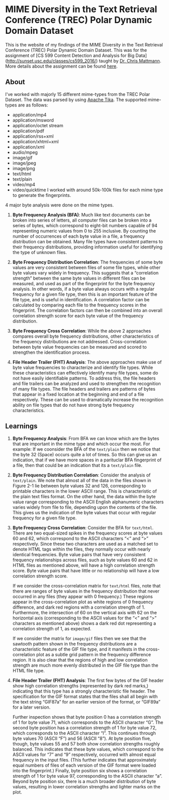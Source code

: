 # MIME Diversity in the Text Retrieval Conference (TREC) Polar Dynamic Domain Dataset
This is the website of my findings of the MIME Diversity in the Text Retrieval Conference (TREC) Polar Dynamic Domain Dataset. This was for the assignment of [CS 599 Content Detection and Analysis for Big Data] (http://sunset.usc.edu/classes/cs599_2016/) taught by [Dr. Chris Mattmann](http://sunset.usc.edu/~mattmann/). More details about the assignment can be found [here](http://sunset.usc.edu/classes/cs599_2016/CS599_HW_MIME_POLAR.pdf).

## About
I've worked with majorly 15 different mime-types from the TREC Polar Dataset. The data was parsed by using [Apache Tika](https://tika.apache.org/). The supported mime-types are as follows:
+ application/mp4
+ application/msword
+ application/octet stream
+ application/pdf
+ application/rss+xml
+ application/xhtml+xml
+ application/xml
+ audio/mpeg
+ image/gif
+ image/jpeg
+ image/png
+ text/html
+ text/plain
+ video/mp4
+ video/quicktime
I worked with around 50k-100k files for each mime type to generate the fingerprints.

4 major byte analysis were done on the mime types.

1. **Byte Frequency Analysis (BFA)**: Much like text documents can be broken into series of letters, all computer files can be broken into a series of bytes, which correspond to eight-bit numbers capable of 94 representing numeric values from 0 to 255 inclusive. By counting the number of occurrences of each byte value in a file, a frequency distribution can be obtained. Many file types have consistent patterns to their frequency distributions, providing information useful for identifying the type of unknown files.

2. **Byte Frequency Distribution Correlation**: The frequencies of some byte values are very consistent between files of some file types, while other byte values vary widely in frequency. This suggests that a “correlation strength” between the same byte values in different files can be measured, and used as part of the fingerprint for the byte frequency analysis. In other words, if a byte value always occurs with a regular frequency for a given file type, then this is an important feature of the file type, and is useful in identification. A correlation factor can be calculated by comparing each file to the frequency scores in the fingerprint. The correlation factors can then be combined into an overall correlation strength score for each byte value of the frequency distribution.

3. **Byte Frequency Cross Correlation**: While the above 2 approaches compares overall byte frequency distributions, other
characteristics of the frequency distributions are not addressed. Cross-correlation between byte value frequencies can be measured and scored to strengthen the identification process.

4. **File Header Trailer (FHT) Analysis**: The above approaches make use of byte value frequencies to characterize and identify file types. While these characteristics can effectively identify many file types, some do not have easily identifiable patterns. To address this, the file headers and file trailers can be analyzed and used to strengthen the recognition of many file types. The file headers and trailers are patterns of bytes that appear in a fixed location at the beginning and end of a file respectively. These can be used to dramatically increase the recognition ability on file types that do not have strong byte frequency characteristics.

## Learnings
1. **Byte Frequency Analysis**: From BFA we can know which are the bytes that are important in the mime type and which occur the most. For example: If we coonsider the BFA of the `text/plain` then we notice that the byte 32 (Space) occurs quite a lot of times. So this can give us an indication, that if we have more spaces in a parituclar BFA fingerprint of a file, then that could be an indication that its a `text/plain` file.

2. **Byte Frequency Distribution Correlation**: Consider the analysis of `text/plain`. We note that almost all of the data in the files shown in Figure 2-1 lie between byte values 32 and 126, corresponding to printable characters in the lower ASCII range. This is characteristic of the plain text files format. On the other hand, the data within the byte value range corresponding to the ASCII English alphanumeric characters varies widely from file to file, depending upon the contents of the file. This gives us the indication of the byte values that occur with regular frequency for a given file type.

3. **Byte Frequency Cross Correlation**: Consider the BFA for `text/html`. There are two equal-sized spikes in the frequency scores at byte values 60 and 62, which correspond to the ASCII characters “<” and “>” respectively. Since these two characters are used as a matched set to denote HTML tags within the files, they normally occur with nearly identical frequencies. Byte value pairs that have very consistent frequency relationships across files, such as byte values 60 and 62 in HTML files as mentioned above, will have a high correlation strength score. Byte value pairs that have little or no relationship will have a low correlation strength score.

   If we consider the cross-correlation matrix for `text/html` files, note that there are ranges of byte values in the frequency distribution that never occurred in any files (they appear with 0 frequency.) These regions appear in the cross-correlation plot as white regions of 0 frequency difference, and dark red regions with a correlation strength of 1. Furthermore, the intersection of 60 on the vertical axis with 62 on the horizontal axis (corresponding to the ASCII values for the “<” and “>” characters as mentioned above) shows a dark red dot representing a correlation strength of 1, as expected.

   If we consider the matrix for `image/gif` files then we see that the sawtooth pattern shown in the frequency distributions are a characteristic feature of the GIF file type, and it manifests in the cross-correlation plot as a subtle grid pattern in the frequency difference region. It is also clear that the regions of high and low correlation strength are much more evenly distributed in the GIF file type than the HTML file type.

4. **File Header Trailer (FHT) Analysis**: The first few bytes of the GIF header show high correlation strengths (represented by dark red marks,) indicating that this type has a strongly characteristic file header. The specification for the GIF format states that the files shall all begin with the text string “GIF87a” for an earlier version of the format, or “GIF89a” for a later version.

   Further inspection shows that byte position 0 has a correlation strength of 1 for byte value 71, which corresponds to the ASCII character “G”. The second byte position has a correlation strength of 1 for byte value 72, which corresponds to the ASCII character “I”. This continues through byte values 70 (ASCII “F”) and 56 (ASCII “8”). At byte position five, though, byte values 55 and 57 both show correlation strengths roughly balanced. This indicates that these byte values, which correspond to the ASCII values for “7” and “9” respectively, occurred with almost equal frequency in the input files. (This further indicates that approximately equal numbers of files of each version of the GIF format were loaded into the fingerprint.) Finally, byte position six shows a correlation strength of 1 for byte value 97, corresponding to the ASCII character “a”. 
   Beyond byte position six, there is a much broader distribution of byte values, resulting in lower correlation strengths and lighter marks on the plot.
